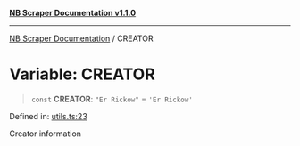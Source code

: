 [**NB Scraper Documentation v1.1.0**](../README.md)

***

[NB Scraper Documentation](../globals.md) / CREATOR

# Variable: CREATOR

> `const` **CREATOR**: `"Er Rickow"` = `'Er Rickow'`

Defined in: [utils.ts:23](https://github.com/Chakszzz/NB-Scraper/blob/a54b0d480231641a2da59c589f08af0cd80e90f8/app/utils.ts#L23)

Creator information
